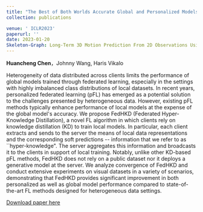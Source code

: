 ```yaml
---
title: "The Best of Both Worlds Accurate Global and Personalized Models through Federated Learning with Data-Free Hyper-Knowledge Distillation"
collection: publications

venue: ' ICLR2023'
paperurl: ''
date: 2023-01-20
Skeleton-Graph: Long-Term 3D Motion Prediction From 2D Observations Using Deep Spatio-Temporal Graph CNNs
---
```

**Huancheng Chen**，Johnny Wang, Haris Vikalo

Heterogeneity of data distributed across clients limits the performance of global models trained through federated learning, especially in the settings with highly imbalanced class distributions of local datasets. In recent years, personalized federated learning (pFL) has emerged as a potential solution to the challenges presented by heterogeneous data. However, existing pFL methods typically enhance performance of local models at the expense of the global model's accuracy. We propose FedHKD (Federated Hyper-Knowledge Distillation), a novel FL algorithm in which clients rely on knowledge distillation (KD) to train local models. In particular, each client extracts and sends to the server the means of local data representations and the corresponding soft predictions -- information that we refer to as ``hyper-knowledge". The server aggregates this information and broadcasts it to the clients in support of local training. Notably, unlike other KD-based pFL methods, FedHKD does not rely on a public dataset nor it deploys a generative model at the server. We analyze convergence of FedHKD and conduct extensive experiments on visual datasets in a variety of scenarios, demonstrating that FedHKD provides significant improvement in both personalized as well as global model performance compared to state-of-the-art FL methods designed for heterogeneous data settings.

[Download paper here](https://arxiv.org/abs/2301.08968)

